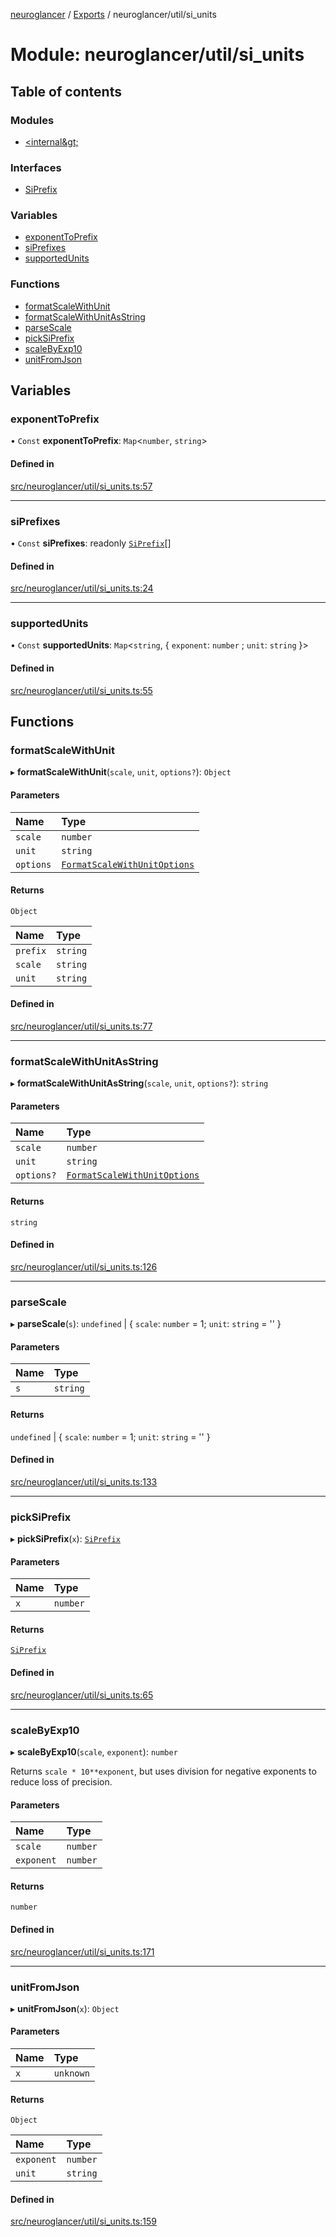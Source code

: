 [neuroglancer](../README.md) / [Exports](../modules.md) / neuroglancer/util/si\_units

# Module: neuroglancer/util/si\_units

## Table of contents

### Modules

- [&lt;internal\&gt;](neuroglancer_util_si_units._internal_.md)

### Interfaces

- [SiPrefix](../interfaces/neuroglancer_util_si_units.SiPrefix.md)

### Variables

- [exponentToPrefix](neuroglancer_util_si_units.md#exponenttoprefix)
- [siPrefixes](neuroglancer_util_si_units.md#siprefixes)
- [supportedUnits](neuroglancer_util_si_units.md#supportedunits)

### Functions

- [formatScaleWithUnit](neuroglancer_util_si_units.md#formatscalewithunit)
- [formatScaleWithUnitAsString](neuroglancer_util_si_units.md#formatscalewithunitasstring)
- [parseScale](neuroglancer_util_si_units.md#parsescale)
- [pickSiPrefix](neuroglancer_util_si_units.md#picksiprefix)
- [scaleByExp10](neuroglancer_util_si_units.md#scalebyexp10)
- [unitFromJson](neuroglancer_util_si_units.md#unitfromjson)

## Variables

### exponentToPrefix

• `Const` **exponentToPrefix**: `Map`<`number`, `string`\>

#### Defined in

[src/neuroglancer/util/si_units.ts:57](https://github.com/ActiveBrainAtlas2/neuroglancer/blob/91617476/src/neuroglancer/util/si_units.ts#L57)

___

### siPrefixes

• `Const` **siPrefixes**: readonly [`SiPrefix`](../interfaces/neuroglancer_util_si_units.SiPrefix.md)[]

#### Defined in

[src/neuroglancer/util/si_units.ts:24](https://github.com/ActiveBrainAtlas2/neuroglancer/blob/91617476/src/neuroglancer/util/si_units.ts#L24)

___

### supportedUnits

• `Const` **supportedUnits**: `Map`<`string`, { `exponent`: `number` ; `unit`: `string`  }\>

#### Defined in

[src/neuroglancer/util/si_units.ts:55](https://github.com/ActiveBrainAtlas2/neuroglancer/blob/91617476/src/neuroglancer/util/si_units.ts#L55)

## Functions

### formatScaleWithUnit

▸ **formatScaleWithUnit**(`scale`, `unit`, `options?`): `Object`

#### Parameters

| Name | Type |
| :------ | :------ |
| `scale` | `number` |
| `unit` | `string` |
| `options` | [`FormatScaleWithUnitOptions`](../interfaces/neuroglancer_util_si_units._internal_.FormatScaleWithUnitOptions.md) |

#### Returns

`Object`

| Name | Type |
| :------ | :------ |
| `prefix` | `string` |
| `scale` | `string` |
| `unit` | `string` |

#### Defined in

[src/neuroglancer/util/si_units.ts:77](https://github.com/ActiveBrainAtlas2/neuroglancer/blob/91617476/src/neuroglancer/util/si_units.ts#L77)

___

### formatScaleWithUnitAsString

▸ **formatScaleWithUnitAsString**(`scale`, `unit`, `options?`): `string`

#### Parameters

| Name | Type |
| :------ | :------ |
| `scale` | `number` |
| `unit` | `string` |
| `options?` | [`FormatScaleWithUnitOptions`](../interfaces/neuroglancer_util_si_units._internal_.FormatScaleWithUnitOptions.md) |

#### Returns

`string`

#### Defined in

[src/neuroglancer/util/si_units.ts:126](https://github.com/ActiveBrainAtlas2/neuroglancer/blob/91617476/src/neuroglancer/util/si_units.ts#L126)

___

### parseScale

▸ **parseScale**(`s`): `undefined` \| { `scale`: `number` = 1; `unit`: `string` = '' }

#### Parameters

| Name | Type |
| :------ | :------ |
| `s` | `string` |

#### Returns

`undefined` \| { `scale`: `number` = 1; `unit`: `string` = '' }

#### Defined in

[src/neuroglancer/util/si_units.ts:133](https://github.com/ActiveBrainAtlas2/neuroglancer/blob/91617476/src/neuroglancer/util/si_units.ts#L133)

___

### pickSiPrefix

▸ **pickSiPrefix**(`x`): [`SiPrefix`](../interfaces/neuroglancer_util_si_units.SiPrefix.md)

#### Parameters

| Name | Type |
| :------ | :------ |
| `x` | `number` |

#### Returns

[`SiPrefix`](../interfaces/neuroglancer_util_si_units.SiPrefix.md)

#### Defined in

[src/neuroglancer/util/si_units.ts:65](https://github.com/ActiveBrainAtlas2/neuroglancer/blob/91617476/src/neuroglancer/util/si_units.ts#L65)

___

### scaleByExp10

▸ **scaleByExp10**(`scale`, `exponent`): `number`

Returns `scale * 10**exponent`, but uses division for negative exponents to reduce loss of
precision.

#### Parameters

| Name | Type |
| :------ | :------ |
| `scale` | `number` |
| `exponent` | `number` |

#### Returns

`number`

#### Defined in

[src/neuroglancer/util/si_units.ts:171](https://github.com/ActiveBrainAtlas2/neuroglancer/blob/91617476/src/neuroglancer/util/si_units.ts#L171)

___

### unitFromJson

▸ **unitFromJson**(`x`): `Object`

#### Parameters

| Name | Type |
| :------ | :------ |
| `x` | `unknown` |

#### Returns

`Object`

| Name | Type |
| :------ | :------ |
| `exponent` | `number` |
| `unit` | `string` |

#### Defined in

[src/neuroglancer/util/si_units.ts:159](https://github.com/ActiveBrainAtlas2/neuroglancer/blob/91617476/src/neuroglancer/util/si_units.ts#L159)
